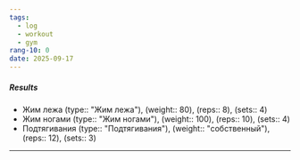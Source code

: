 ```yaml
---
tags:
  - log
  - workout
  - gym
rang-10: 0
date: 2025-09-17
---
```


##### Results

- Жим лежа (type:: "Жим лежа"), (weight:: 80), (reps:: 8), (sets:: 4)
- Жим ногами (type:: "Жим ногами"), (weight:: 100), (reps:: 10), (sets:: 4)
- Подтягивания (type:: "Подтягивания"), (weight:: "собственный"), (reps:: 12), (sets:: 3)

---
